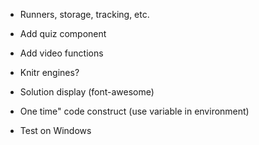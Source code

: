 

- Runners, storage, tracking, etc.
- Add quiz component
- Add video functions
- Knitr engines?
- Solution display (font-awesome)
- One time" code construct (use variable in environment)

- Test on Windows

